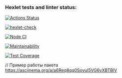 ### Hexlet tests and linter status:
[![Actions Status](https://github.com/Vladislav2097/frontend-bootcamp-project-46/workflows/hexlet-check/badge.svg)](https://github.com/Vladislav2097/frontend-bootcamp-project-46/actions)

[![hexlet-check](https://github.com/Vladislav2097/frontend-bootcamp-project-46/actions/workflows/hexlet-check.yml/badge.svg)](https://github.com/Vladislav2097/frontend-bootcamp-project-46/actions/workflows/hexlet-check.yml)

[![Node CI](https://github.com/Vladislav2097/frontend-bootcamp-project-46/actions/workflows/nodejs.yml/badge.svg)](https://github.com/Vladislav2097/frontend-bootcamp-project-46/actions/workflows/nodejs.yml)

[![Maintainability](https://api.codeclimate.com/v1/badges/73bc68a71431f2792551/maintainability)](https://codeclimate.com/github/Vladislav2097/frontend-bootcamp-project-46/maintainability)

[![Test Coverage](https://api.codeclimate.com/v1/badges/73bc68a71431f2792551/test_coverage)](https://codeclimate.com/github/Vladislav2097/frontend-bootcamp-project-46/test_coverage)

// Пример работы пакета
https://asciinema.org/a/a6Req8qq0Sovul5VG6vXBTBlV